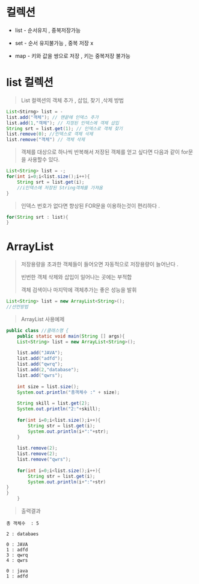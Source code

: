 # 컬렉션 

- list - 순서유지 , 중복저장가능 

- set - 순서 유지불가능  , 중복 저장 x 

- map - 키와 값을 쌍으로 저장 , 키는 중복저장 불가능 

# list 컬렉션

> List 컬렉션의 객체 추가 , 삽입, 찾기 ,삭제 방법

```java
List<Stirng> list = -
list.add("객체"); // 맨끝에 인덱스 추가
list.add(1,"객체"); // 지정된 인덱스에 객체 삽입
String srt = list.get(1); // 인덱스로 객체 찾기
list.remove(0); //인덱스로 객체 삭제 
list.remove("객체") // 객체 삭제 
```

> 객체를 대상으로 하나씩 반복해서 저장된 객체를 얻고 싶다면 다음과 같이 for문을 사용할수 있다.

```java
List<String> list = -;
for(int i=0;i<list.size();i++){
    String srt = list.get(i);
    //i인덱스에 저장된 String객체를 가져옴
}
```

> 인덱스 번호가 없다면 향상된 FOR문을 이용하는것이 편리하다 .

```java
for(String srt : list){
}
```

#  ArrayList

> 저장용량을 초과한 객체들이 들어오면 자동적으로 저장용량이 늘어난다 .
>
> 빈번한 객체 삭제와 삽입이 일어나는 곳에는 부적합
>
> 객체 검색이나 마지막에 객체추가는 좋은 성능을 발휘 

```java
List<String> list = new ArrayList<String>();
//선언방법
```

> ArrayList 사용예제 

```java
public class //클래스명 {
    public static void main(String [] args){
    List<String> list = new ArrayList<String>();
    
    list.add("JAVA");
    list.add("adfd");
    list.add("qwrq");
    list.add(2,"database");
    list.add("qwrs");
    
    int size = list.size();
    System.out.println("총객체수 :" + size);
    
    String skill = list.get(2);
    System.out.println("2:"+skill);
    
    for(int i=0;i<list.size();i++){
        String str = list.get(i);
        System.out.println(i+":"+str);
    }
    
    list.remove(2);
    list.remove(2);
    list.remove("qwrs");
    
    for(int i=0;i<list.size();i++){
        String str = list.get(i);
        System.out.println(i+":"+str)
}
}
    }
```

> 출력결과

```
총 객체수  : 5

2 : databaes 

0 : JAVA
1 : adfd
3 : qwrq
4 : qwrs

0 : java
1 : adfd
```

